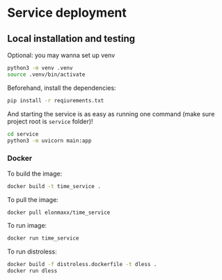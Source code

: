 
# Service deployment

## Local installation and testing

Optional: you may wanna set up venv

```bash
python3 -m venv .venv
source .venv/bin/activate
```

Beforehand, install the dependencies:

```bash
pip install -r reqiurements.txt
```

And starting the service is as easy as running one command (make sure project root is `service` folder)!

```bash
cd service
python3 -m uvicorn main:app
```

### Docker

To build the image:

```bash
docker build -t time_service .
```

To pull the image:

```bash
docker pull elonmaxx/time_service
```

To run image:

```bash
docker run time_service
```

To run distroless:

```bash
docker build -f distroless.dockerfile -t dless .
docker run dless
```
